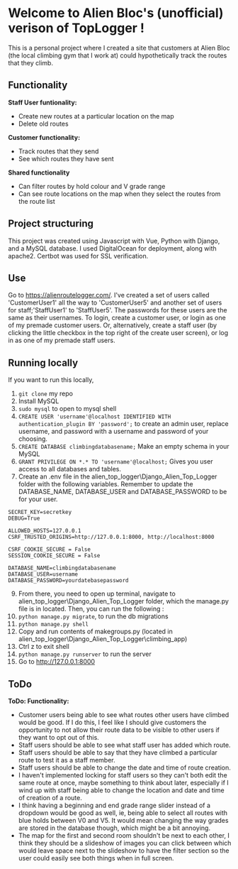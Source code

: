 # Welcome to Alien Bloc's (unofficial) verison of TopLogger ! 
This is a personal project where I created a site that customers at Alien Bloc (the local climbing gym that I work at) could hypothetically track the routes that they climb. 

## Functionality
**Staff User funtionality:**

* Create new routes at a particular location on the map 
* Delete old routes

**Customer functionality:**

* Track routes that they send
* See which routes they have sent
  
**Shared functionality**
  
* Can filter routes by hold colour and V grade range 
* Can see route locations on the map when they select the routes from the route list

## Project structuring

This project was created using Javascript with Vue, Python with Django, and a MySQL database. I used DigitalOcean for deployment, along with apache2. Certbot was used for SSL verification. 

## Use
 Go to https://alienroutelogger.com/. I've created a set of users called 'CustomerUser1' all the way to 'CustomerUser5' and another set of users for staff;'StaffUser1' to 'StaffUser5'. The passwords for these users are the same as their usernames. To login, create a customer user, or login as one of my premade customer users. Or, alternatively, create a staff user (by clicking the little checkbox in the top right of the create user screen), or log in as one of my premade staff users.

## Running locally
If you want to run this locally, 
1. `git clone` my repo
2. Install MySQL
3. `sudo mysql` to open to mysql shell
4. `CREATE USER 'username'@localhost IDENTIFIED WITH authentication_plugin BY 'password';` to create an admin user, replace username, and password with a username and password of your choosing.
6. `CREATE DATABASE climbingdatabasename;` Make an empty schema in your MySQL
7. `GRANT PRIVILEGE ON *.* TO 'username'@localhost;` Gives you user access to all databases and tables.
8. Create an .env file in the alien_top_logger\Django_Alien_Top_Logger folder with the following variables. Remember to update the DATABASE_NAME, DATABASE_USER and DATABASE_PASSWORD to be for your user.
```
SECRET_KEY=secretkey
DEBUG=True

ALLOWED_HOSTS=127.0.0.1
CSRF_TRUSTED_ORIGINS=http://127.0.0.1:8000, http://localhost:8000

CSRF_COOKIE_SECURE = False
SESSION_COOKIE_SECURE = False

DATABASE_NAME=climbingdatabasename
DATABASE_USER=username
DATABASE_PASSWORD=yourdatebasepassword
```
9.  From there, you need to open up terminal, navigate to alien_top_logger\Django_Alien_Top_Logger folder, which the manage.py file is in located. Then, you can run the following :
10. `python manage.py migrate`, to run the db migrations
11. `python manage.py shell`
12. Copy and run contents of makegroups.py (located in alien_top_logger\Django_Alien_Top_Logger\climbing_app)
13. Ctrl z to exit shell
14. `python manage.py runserver` to run the server
15. Go to http://127.0.0.1:8000

## ToDo
**ToDo: Functionality:**
 * Customer users being able to see what routes other users have climbed would be good. If I do this, I feel like I should give customers the opportunity to not allow their route data to be visible to other users if they want to opt out of this.
  * Staff users should be able to see what staff user has added which route.
  * Staff users should be able to say that they have climbed a particular route to test it as a staff member.
  * Staff users should be able to  change the date and time of route creation.
  * I haven't implemented locking for staff users so they can't both edit the same route at once, maybe something to think about later, especially if I wind up with staff being able to change the location and date and time of creation of a route.
  * I think having a beginning and end grade range slider instead of a dropdown would be good as well, ie, being able to select all routes with blue holds between V0 and V5. It would mean changing the way grades are stored in the database though, which might be a bit annoying.
  * The map for the first and second room shouldn't be next to each other, I think they should be a slideshow of images you can click between which would leave space next to the slideshow to have the filter section so the user could easily see both things when in full screen. 
